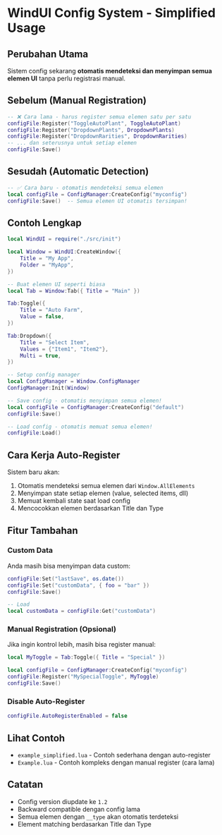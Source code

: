 # WindUI Config System - Simplified Usage

## Perubahan Utama

Sistem config sekarang **otomatis mendeteksi dan menyimpan semua elemen UI** tanpa perlu registrasi manual.

## Sebelum (Manual Registration)

```lua
-- ❌ Cara lama - harus register semua elemen satu per satu
configFile:Register("ToggleAutoPlant", ToggleAutoPlant)
configFile:Register("DropdownPlants", DropdownPlants)
configFile:Register("DropdownRarities", DropdownRarities)
-- ... dan seterusnya untuk setiap elemen
configFile:Save()
```

## Sesudah (Automatic Detection)

```lua
-- ✅ Cara baru - otomatis mendeteksi semua elemen
local configFile = ConfigManager:CreateConfig("myconfig")
configFile:Save()  -- Semua elemen UI otomatis tersimpan!
```

## Contoh Lengkap

```lua
local WindUI = require("./src/init")

local Window = WindUI:CreateWindow({
    Title = "My App",
    Folder = "MyApp",
})

-- Buat elemen UI seperti biasa
local Tab = Window:Tab({ Title = "Main" })

Tab:Toggle({
    Title = "Auto Farm",
    Value = false,
})

Tab:Dropdown({
    Title = "Select Item",
    Values = {"Item1", "Item2"},
    Multi = true,
})

-- Setup config manager
local ConfigManager = Window.ConfigManager
ConfigManager:Init(Window)

-- Save config - otomatis menyimpan semua elemen!
local configFile = ConfigManager:CreateConfig("default")
configFile:Save()

-- Load config - otomatis memuat semua elemen!
configFile:Load()
```

## Cara Kerja Auto-Register

Sistem baru akan:
1. Otomatis mendeteksi semua elemen dari `Window.AllElements`
2. Menyimpan state setiap elemen (value, selected items, dll)
3. Memuat kembali state saat load config
4. Mencocokkan elemen berdasarkan Title dan Type

## Fitur Tambahan

### Custom Data
Anda masih bisa menyimpan data custom:

```lua
configFile:Set("lastSave", os.date())
configFile:Set("customData", { foo = "bar" })
configFile:Save()

-- Load
local customData = configFile:Get("customData")
```

### Manual Registration (Opsional)
Jika ingin kontrol lebih, masih bisa register manual:

```lua
local MyToggle = Tab:Toggle({ Title = "Special" })

local configFile = ConfigManager:CreateConfig("myconfig")
configFile:Register("MySpecialToggle", MyToggle)
configFile:Save()
```

### Disable Auto-Register
```lua
configFile.AutoRegisterEnabled = false
```

## Lihat Contoh

- `example_simplified.lua` - Contoh sederhana dengan auto-register
- `Example.lua` - Contoh kompleks dengan manual register (cara lama)

## Catatan

- Config version diupdate ke `1.2`
- Backward compatible dengan config lama
- Semua elemen dengan `__type` akan otomatis terdeteksi
- Element matching berdasarkan Title dan Type
